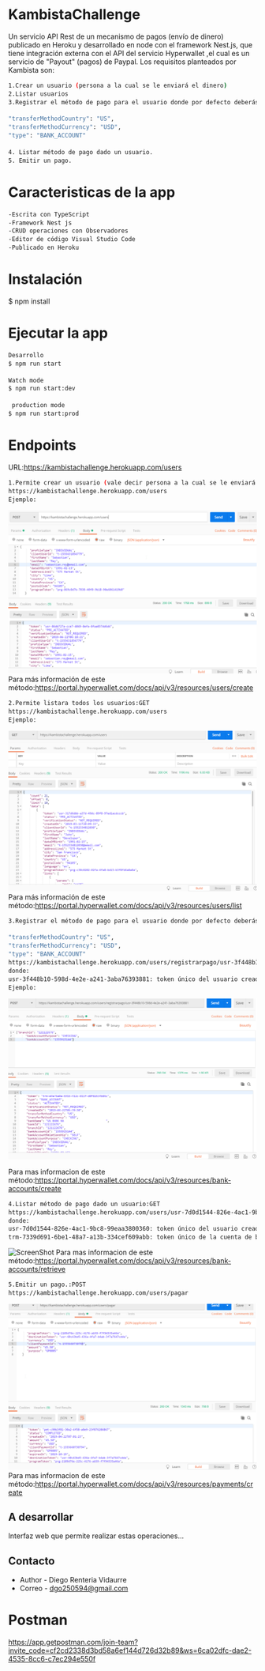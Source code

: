 # KambistaChallenge

Un servicio API Rest de un mecanismo de pagos (envío de dinero) publicado en Heroku y desarrollado en node con el framework Nest.js, que tiene integración externa con el API del servicio Hyperwallet ,el cual es un servicio de "Payout" (pagos) de Paypal.
Los requisitos planteados por Kambista son:
```bash
1.Crear un usuario (persona a la cual se le enviará el dinero)
2.Listar usuarios
3.Registrar el método de pago para el usuario donde por defecto deberás "setear" las variasbles para éste caso:

"transferMethodCountry": "US",
"transferMethodCurrency": "USD",
"type": "BANK_ACCOUNT"

4. Listar método de pago dado un usuario.
5. Emitir un pago.
```
# Caracteristicas de la app
  ```bash
  -Escrita con TypeScript
  -Framework Nest js
  -CRUD operaciones con Observadores
  -Editor de código Visual Studio Code
  -Publicado en Heroku
  ```
# Instalación 
$ npm install

# Ejecutar la  app
 ```bash
 Desarrollo
$ npm run start
 
 Watch mode
$ npm run start:dev

  production mode
$ npm run start:prod
```
# Endpoints
URL:https://kambistachallenge.herokuapp.com/users
```bash
1.Permite crear un usuario (vale decir persona a la cual se le enviará el dinero):POST
https://kambistachallenge.herokuapp.com/users
Ejemplo:
```
![ScreenShot](https://raw.githubusercontent.com/diewoo/KambistaChallenge/master/assets/1.crearUsuario.png)
Para más información de este método:https://portal.hyperwallet.com/docs/api/v3/resources/users/create
```bash
2.Permite listara todos los usuarios:GET
https://kambistachallenge.herokuapp.com/users
Ejemplo:
```
![ScreenShot](https://raw.githubusercontent.com/diewoo/KambistaChallenge/master/assets/02.ListarUsusarios.png)
Para más información de este método:https://portal.hyperwallet.com/docs/api/v3/resources/users/list
```bash
3.Registrar el método de pago para el usuario donde por defecto deberás "setear" las variables para éste caso:

"transferMethodCountry": "US",
"transferMethodCurrency": "USD",
"type": "BANK_ACCOUNT"
https://kambistachallenge.herokuapp.com/users/registrarpago/usr-3f448b10-598d-4e2e-a241-3aba76393881
donde:
usr-3f448b10-598d-4e2e-a241-3aba76393881: token único del usuario creado ( aunque podría ser de cualquier usuario si se conoce su token)
Ejemplo:
```
![ScreenShot](https://raw.githubusercontent.com/diewoo/KambistaChallenge/master/assets/03.RegistrarPago.png)

Para mas informacion de este método:https://portal.hyperwallet.com/docs/api/v3/resources/bank-accounts/create
```bash
4.Listar método de pago dado un usuario:GET
https://kambistachallenge.herokuapp.com/users/usr-7d0d1544-826e-4ac1-9bc8-99eaa3800360/bank-accounts/trm-7339d691-6be1-48a7-a13b-334cef609abb
donde:
usr-7d0d1544-826e-4ac1-9bc8-99eaa3800360: token único del usuario creado ( aunque podría ser de cualquier usuario si se conoce su token)
trm-7339d691-6be1-48a7-a13b-334cef609abb: token único de la cuenta de banco 
```
![ScreenShot](https://raw.githubusercontent.com/diewoo/KambistaChallenge/master/assets/04.ListaMétodoDePagoUsuario.png)
Para mas informacion de este método:https://portal.hyperwallet.com/docs/api/v3/resources/bank-accounts/retrieve

```bash
5.Emitir un pago.:POST
https://kambistachallenge.herokuapp.com/users/pagar
```
![ScreenShot](https://raw.githubusercontent.com/diewoo/KambistaChallenge/master/assets/05.EmitirPago.png)
Para mas informacion de este método:https://portal.hyperwallet.com/docs/api/v3/resources/payments/create
## A desarrollar
Interfaz web que permite realizar estas operaciones...
## Contacto

- Author - Diego Renteria Vidaurre
- Correo - dgo250594@gmail.com
# Postman
https://app.getpostman.com/join-team?invite_code=cf2cd2338d3bd58a6ef144d726d32b89&ws=6ca02dfc-dae2-4535-8cc6-c7ec294e550f
